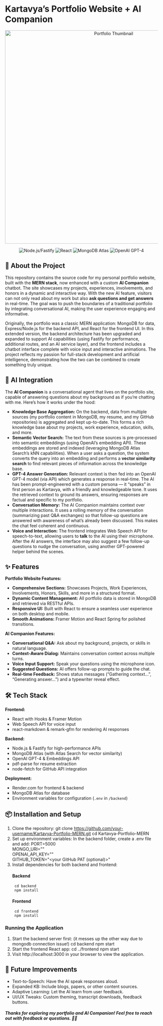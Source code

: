 # Kartavya’s Portfolio Website + AI Companion

<p align="center">
  <img src="https://i.ibb.co/kVY2JjRS/Kartavya-Singh-Portfolio-Website-Thumbnail.png" alt="Portfolio Thumbnail" width="700"/>
</p>

<p align="center">
  <img src="https://img.shields.io/badge/Node.js-Fastify-brightgreen?logo=node.js&logoColor=white" alt="Node.js/Fastify" />
  <img src="https://img.shields.io/badge/React-Hooks%20%26%20Framer%20Motion-61DAFB?logo=react&logoColor=white" alt="React" />
  <img src="https://img.shields.io/badge/MongoDB-Atlas-success?logo=mongodb&logoColor=white" alt="MongoDB Atlas" />
  <img src="https://img.shields.io/badge/OpenAI-GPT--4-blueviolet?logo=openai&logoColor=white" alt="OpenAI GPT-4" />
</p>

## 🚀 About the Project

This repository contains the source code for my personal portfolio website, built with the **MERN stack**, now enhanced with a custom **AI Companion** chatbot. The site showcases my projects, experiences, involvements, and honors in a dynamic and interactive way. With the new AI feature, visitors can not only read about my work but also **ask questions and get answers** in real-time. The goal was to push the boundaries of a traditional portfolio by integrating conversational AI, making the user experience engaging and informative.

Originally, the portfolio was a classic MERN application: MongoDB for data, Express/Node.js for the backend API, and React for the frontend UI. In this extended version, the backend architecture has been upgraded and expanded to support AI capabilities (using Fastify for performance, additional routes, and an AI service layer), and the frontend includes a chatbot interface complete with voice input and interactive animations. The project reflects my passion for full-stack development and artificial intelligence, demonstrating how the two can be combined to create something truly unique.

## 🧠 AI Integration

The **AI Companion** is a conversational agent that lives on the portfolio site, capable of answering questions about my background as if you’re chatting with me. Here’s how it works under the hood:

- **Knowledge Base Aggregation:** On the backend, data from multiple sources (my portfolio content in MongoDB, my resume, and my GitHub repositories) is aggregated and kept up-to-date. This forms a rich knowledge base about my projects, work experience, education, skills, and more.
- **Semantic Vector Search:** The text from these sources is pre-processed into semantic embeddings (using OpenAI’s embedding API). These embeddings are stored and indexed (leveraging MongoDB Atlas Search’s kNN capabilities). When a user asks a question, the system converts the query into an embedding and performs a **vector similarity search** to find relevant pieces of information across the knowledge base.
- **GPT-4 Answer Generation:** Relevant context is then fed into an OpenAI GPT-4 model (via API) which generates a response in real-time. The AI has been prompt-engineered with a custom persona — it “speaks” in first person as Kartavya, with a friendly and knowledgeable tone. It uses the retrieved context to ground its answers, ensuring responses are factual and specific to my portfolio.
- **Conversation Memory:** The AI Companion maintains context over multiple interactions. It uses a rolling memory of the conversation (summarizing past Q&A exchanges) so that follow-up questions are answered with awareness of what’s already been discussed. This makes the chat feel coherent and continuous.
- **Voice and Interaction:** The frontend integrates Web Speech API for speech-to-text, allowing users to **talk** to the AI using their microphone. After the AI answers, the interface may also suggest a few follow-up questions to nudge the conversation, using another GPT-powered helper behind the scenes.

## ✨ Features

**Portfolio Website Features:**

- **Comprehensive Sections:** Showcases Projects, Work Experiences, Involvements, Honors, Skills, and more in a structured format.
- **Dynamic Content Management:** All portfolio data is stored in MongoDB and retrieved via RESTful APIs.
- **Responsive UI:** Built with React to ensure a seamless user experience on both desktop and mobile.
- **Smooth Animations:** Framer Motion and React Spring for polished transitions.

**AI Companion Features:**

- **Conversational Q&A:** Ask about my background, projects, or skills in natural language.
- **Context-Aware Dialog:** Maintains conversation context across multiple turns.
- **Voice Input Support:** Speak your questions using the microphone icon.
- **Suggested Questions:** AI offers follow-up prompts to guide the chat.
- **Real-time Feedback:** Shows status messages (“Gathering context…”, “Generating answer…”) and a typewriter reveal effect.

## 🛠 Tech Stack

**Frontend:**  
- React with Hooks & Framer Motion  
- Web Speech API for voice input  
- react-markdown & remark-gfm for rendering AI responses  

**Backend:**  
- Node.js & Fastify for high-performance APIs  
- MongoDB Atlas (with Atlas Search for vector similarity)  
- OpenAI GPT-4 & Embeddings API  
- pdf-parse for resume extraction  
- node-fetch for GitHub API integration  

**Deployment:**  
- Render.com for frontend & backend  
- MongoDB Atlas for database  
- Environment variables for configuration (`.env` in `/backend`)

## 📦 Installation and Setup
1. Clone the repository:
   git clone https://github.com/your-username/Kartavya-Portfolio-MERN.git
   cd Kartavya-Portfolio-MERN
2. Set up environment variables:
    In the backend folder, create a .env file and add:
        PORT=5000  
        MONGO_URI="<your MongoDB connection string>"  
        OPENAI_API_KEY="<your OpenAI API key>"  
        GITHUB_TOKEN="<your GitHub PAT (optional)>"  
3. Install dependencies for both backend and frontend:
    #### Backend
        cd backend
        npm install
    #### Frontend
        cd frontend
        npm install

### Running the Application

1. Start the backend server first: (it messes up the other way due to mongodb connection issue!)
    cd backend
    npm start
2. Start the frontend React app:
    cd ../frontend
    npm start
3. Visit http://localhost:3000 in your browser to view the application.

## 🤖 Future Improvements
- Text-to-Speech: Have the AI speak responses aloud.
- Expanded KB: Include blogs, papers, or other content sources.
- Adaptive Learning: Let the AI learn from user feedback.
- UI/UX Tweaks: Custom theming, transcript downloads, feedback buttons.

##### Thanks for exploring my portfolio and AI Companion! Feel free to reach out with feedback or questions. 🚀✨
